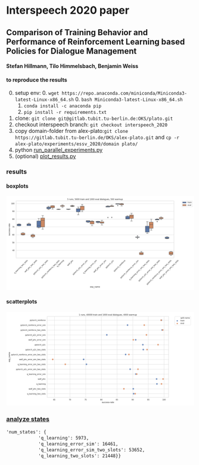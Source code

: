 
# Interspeech 2020 paper

## Comparison of Training Behavior and Performance of Reinforcement Learning based Policies for Dialogue Management
#### Stefan Hillmann, Tilo Himmelsbach, Benjamin Weiss

#### to reproduce the results
0. setup env: 
    0. `wget https://repo.anaconda.com/miniconda/Miniconda3-latest-Linux-x86_64.sh`
    0. `bash Miniconda3-latest-Linux-x86_64.sh`
    1. `conda install -c anaconda pip`
    2. `pip install -r requirements.txt`
0. clone: `git clone git@gitlab.tubit.tu-berlin.de:OKS/plato.git`
0. checkout interspeech branch: `git checkout interspeech_2020`
0. copy domain-folder from alex-plato:`git clone https://gitlab.tubit.tu-berlin.de/OKS/alex-plato.git` and `cp -r alex-plato/experiments/essv_2020/domain plato/`
1. python [run_parallel_experiments.py](run_parallel_experiments.py)
2. (optional) [plot_results.py](plot_results.py)


### results
#### boxplots
![boxplots](results/5000_500/boxplot_%20True.png)

#### scatterplots
![boxplots](results/40000_4000/scatterplot_%20True.png)

### [analyze states](analyze_states.py)

```
'num_states': {
            'q_learning': 5973,
            'q_learning_error_sim': 16461,
            'q_learning_error_sim_two_slots': 53652,
            'q_learning_two_slots': 21448}}
```